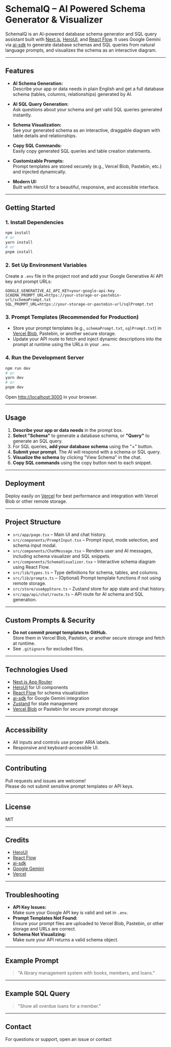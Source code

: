 # SchemaIQ – AI Powered Schema Generator & Visualizer

SchemaIQ is an AI-powered database schema generator and SQL query assistant built with [Next.js](https://nextjs.org), [HeroUI](https://heroui.dev), and [React Flow](https://reactflow.dev/). It uses Google Gemini via [ai-sdk](https://sdk.vercel.ai/) to generate database schemas and SQL queries from natural language prompts, and visualizes the schema as an interactive diagram.

---

## Features

- **AI Schema Generation:**  
  Describe your app or data needs in plain English and get a full database schema (tables, columns, relationships) generated by AI.

- **AI SQL Query Generation:**  
  Ask questions about your schema and get valid SQL queries generated instantly.

- **Schema Visualization:**  
  See your generated schema as an interactive, draggable diagram with table details and relationships.

- **Copy SQL Commands:**  
  Easily copy generated SQL queries and table creation statements.

- **Customizable Prompts:**  
  Prompt templates are stored securely (e.g., Vercel Blob, Pastebin, etc.) and injected dynamically.

- **Modern UI:**  
  Built with HeroUI for a beautiful, responsive, and accessible interface.

---

## Getting Started

### 1. **Install Dependencies**

```bash
npm install
# or
yarn install
# or
pnpm install
```

### 2. **Set Up Environment Variables**

Create a `.env` file in the project root and add your Google Generative AI API key and prompt URLs:

```
GOOGLE_GENERATIVE_AI_API_KEY=your-google-api-key
SCHEMA_PROMPT_URL=https://your-storage-or-pastebin-url/schemaPrompt.txt
SQL_PROMPT_URL=https://your-storage-or-pastebin-url/sqlPrompt.txt
```

### 3. **Prompt Templates (Recommended for Production)**

- Store your prompt templates (e.g., `schemaPrompt.txt`, `sqlPrompt.txt`) in [Vercel Blob](https://vercel.com/blobs), Pastebin, or another secure storage.
- Update your API route to fetch and inject dynamic descriptions into the prompt at runtime using the URLs in your `.env`.

### 4. **Run the Development Server**

```bash
npm run dev
# or
yarn dev
# or
pnpm dev
```

Open [http://localhost:3000](http://localhost:3000) in your browser.

---

## Usage

1. **Describe your app or data needs** in the prompt box.
2. **Select "Schema"** to generate a database schema, or **"Query"** to generate an SQL query.
3. For SQL queries, **add your database schema** using the "+" button.
4. **Submit your prompt**. The AI will respond with a schema or SQL query.
5. **Visualize the schema** by clicking "View Schema" in the chat.
6. **Copy SQL commands** using the copy button next to each snippet.

---

## Deployment

Deploy easily on [Vercel](https://vercel.com/new) for best performance and integration with Vercel Blob or other remote storage.

---

## Project Structure

- `src/app/page.tsx` – Main UI and chat history.
- `src/components/PromptInput.tsx` – Prompt input, mode selection, and schema input modal.
- `src/components/ChatMessage.tsx` – Renders user and AI messages, including schema visualizer and SQL snippets.
- `src/components/SchemaVisualizer.tsx` – Interactive schema diagram using React Flow.
- `src/lib/types.ts` – Type definitions for schema, tables, and columns.
- `src/lib/prompts.ts` – (Optional) Prompt template functions if not using remote storage.
- `src/store/useAppStore.ts` – Zustand store for app state and chat history.
- `src/app/api/chat/route.ts` – API route for AI schema and SQL generation.

---

## Custom Prompts & Security

- **Do not commit prompt templates to GitHub.**  
  Store them in Vercel Blob, Pastebin, or another secure storage and fetch at runtime.
- See `.gitignore` for excluded files.

---

## Technologies Used

- [Next.js App Router](https://nextjs.org/docs/app)
- [HeroUI](https://heroui.dev) for UI components
- [React Flow](https://reactflow.dev) for schema visualization
- [ai-sdk](https://sdk.vercel.ai/) for Google Gemini integration
- [Zustand](https://zustand-demo.pmnd.rs/) for state management
- [Vercel Blob](https://vercel.com/blobs) or Pastebin for secure prompt storage

---

## Accessibility

- All inputs and controls use proper ARIA labels.
- Responsive and keyboard-accessible UI.

---

## Contributing

Pull requests and issues are welcome!  
Please do not submit sensitive prompt templates or API keys.

---

## License

MIT

---

## Credits

- [HeroUI](https://heroui.dev)
- [React Flow](https://reactflow.dev)
- [ai-sdk](https://sdk.vercel.ai/)
- [Google Gemini](https://ai.google.dev/)
- [Vercel](https://vercel.com)

---

## Troubleshooting

- **API Key Issues:**  
  Make sure your Google API key is valid and set in `.env`.
- **Prompt Templates Not Found:**  
  Ensure your prompt files are uploaded to Vercel Blob, Pastebin, or other storage and URLs are correct.
- **Schema Not Visualizing:**  
  Make sure your API returns a valid schema object.

---

## Example Prompt

> "A library management system with books, members, and loans."

---

## Example SQL Query

> "Show all overdue loans for a member."

---

## Contact

For questions or support, open an issue or contact
